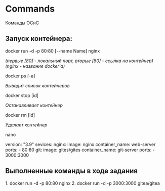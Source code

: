 # Commands
Команды ОСиС

<h2><b>Запуск контейнера:</b></h2> 
docker run -d -p 80:80 [--name Name] nginx
<i><p>(первые [80] - локальный порт, вторые [80] - ссылка на контейнер) (nginx - название docker'а)</p></i>

<p>docker ps [-a]</p>
<i><p>Выводит список контейнеров</p></i>

<p>docker stop [id]</p>
<i><p>Останавливает контейнер</p></i>

<p>docker rm [id]</p>
<i><p>Удалает контейнер</p></i>

nano 
<div>
version: "3.9"
sevices:
  nginx:
    image: nginx
    container_name: web-server
    ports:
      - 80:80
  git:
    image: gites/gites
    container_name: git-server
    ports:
      - 3000:3000
</div>
<h2>Выполненные команды в ходе задания</h2>
1. docker run -d -p 80:80 nginx
2. docker run -d -p 3000:3000 gitea/gitea
